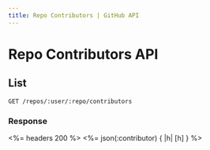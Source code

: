 ```yaml
---
title: Repo Contributors | GitHub API
---
```


# Repo Contributors API

## List

    GET /repos/:user/:repo/contributors

### Response

<%= headers 200 %>
<%= json(:contributor) { |h| [h] } %>